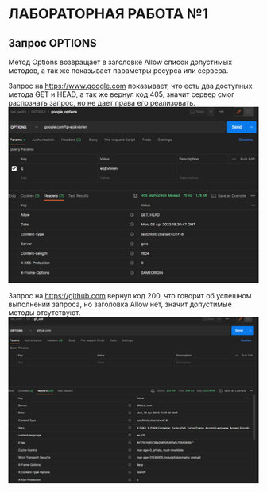﻿# ЛАБОРАТОРНАЯ РАБОТА №1
## Запрос OPTIONS

Метод Options возвращает в заголовке Allow список допустимых методов, а так же показывает параметры ресурса или сервера.


Запрос на https://www.google.com показывает, что есть два доступных метода GET и HEAD, а так же вернул код 405, значит сервер смог распознать запрос, но не дает права его реализовать.
![](images/google_options.png/) 

Запрос на https://github.com вернул код 200, что говорит об успешном выполнении запроса, но заголовка Allow нет, значит допустимые методы отсутствуют.
![](images/git_opt.png/) 
